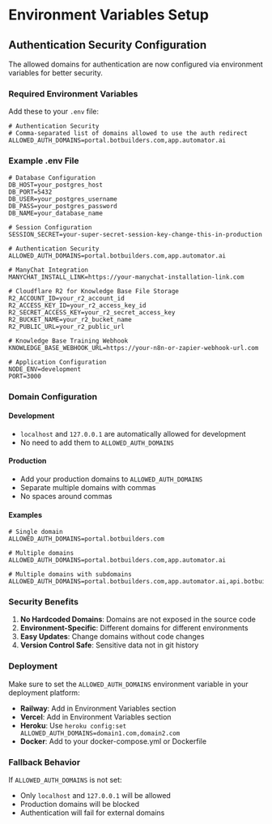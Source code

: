 # Environment Variables Setup

## Authentication Security Configuration

The allowed domains for authentication are now configured via environment variables for better security.

### Required Environment Variables

Add these to your `.env` file:

```env
# Authentication Security
# Comma-separated list of domains allowed to use the auth redirect
ALLOWED_AUTH_DOMAINS=portal.botbuilders.com,app.automator.ai
```

### Example .env File

```env
# Database Configuration
DB_HOST=your_postgres_host
DB_PORT=5432
DB_USER=your_postgres_username
DB_PASS=your_postgres_password
DB_NAME=your_database_name

# Session Configuration
SESSION_SECRET=your-super-secret-session-key-change-this-in-production

# Authentication Security
ALLOWED_AUTH_DOMAINS=portal.botbuilders.com,app.automator.ai

# ManyChat Integration
MANYCHAT_INSTALL_LINK=https://your-manychat-installation-link.com

# Cloudflare R2 for Knowledge Base File Storage
R2_ACCOUNT_ID=your_r2_account_id
R2_ACCESS_KEY_ID=your_r2_access_key_id
R2_SECRET_ACCESS_KEY=your_r2_secret_access_key
R2_BUCKET_NAME=your_r2_bucket_name
R2_PUBLIC_URL=your_r2_public_url

# Knowledge Base Training Webhook
KNOWLEDGE_BASE_WEBHOOK_URL=https://your-n8n-or-zapier-webhook-url.com

# Application Configuration
NODE_ENV=development
PORT=3000
```

### Domain Configuration

#### Development
- `localhost` and `127.0.0.1` are automatically allowed for development
- No need to add them to `ALLOWED_AUTH_DOMAINS`

#### Production
- Add your production domains to `ALLOWED_AUTH_DOMAINS`
- Separate multiple domains with commas
- No spaces around commas

#### Examples

```env
# Single domain
ALLOWED_AUTH_DOMAINS=portal.botbuilders.com

# Multiple domains
ALLOWED_AUTH_DOMAINS=portal.botbuilders.com,app.automator.ai

# Multiple domains with subdomains
ALLOWED_AUTH_DOMAINS=portal.botbuilders.com,app.automator.ai,api.botbuilders.com
```

### Security Benefits

1. **No Hardcoded Domains**: Domains are not exposed in the source code
2. **Environment-Specific**: Different domains for different environments
3. **Easy Updates**: Change domains without code changes
4. **Version Control Safe**: Sensitive data not in git history

### Deployment

Make sure to set the `ALLOWED_AUTH_DOMAINS` environment variable in your deployment platform:

- **Railway**: Add in Environment Variables section
- **Vercel**: Add in Environment Variables section
- **Heroku**: Use `heroku config:set ALLOWED_AUTH_DOMAINS=domain1.com,domain2.com`
- **Docker**: Add to your docker-compose.yml or Dockerfile

### Fallback Behavior

If `ALLOWED_AUTH_DOMAINS` is not set:
- Only `localhost` and `127.0.0.1` will be allowed
- Production domains will be blocked
- Authentication will fail for external domains 